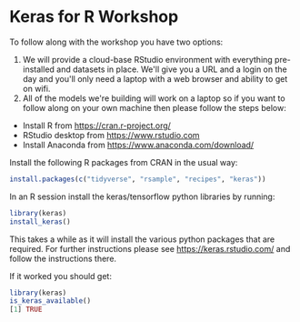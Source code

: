 # Keras for R Workshop

To follow along with the workshop you have two options:

1. We will provide a cloud-base RStudio environment with everything pre-installed and datasets in place. We'll give you a URL and a login on the day and you'll only need a laptop with a web browser and ability to get on wifi.
2. All of the models we're building will work on a laptop so if you want to follow along on your own machine then please follow the steps below:

* Install R from https://cran.r-project.org/
* RStudio desktop from https://www.rstudio.com
* Install Anaconda from https://www.anaconda.com/download/

Install the following R packages from CRAN in the usual way: 

```r
install.packages(c("tidyverse", "rsample", "recipes", "keras"))
```

In an R session install the keras/tensorflow python libraries by running:

```r
library(keras)
install_keras()
```

This takes a while as it will install the various python packages that are required. For further instructions please see https://keras.rstudio.com/ and follow the instructions there.

If it worked you should get:

```r
library(keras)
is_keras_available()
[1] TRUE
```
